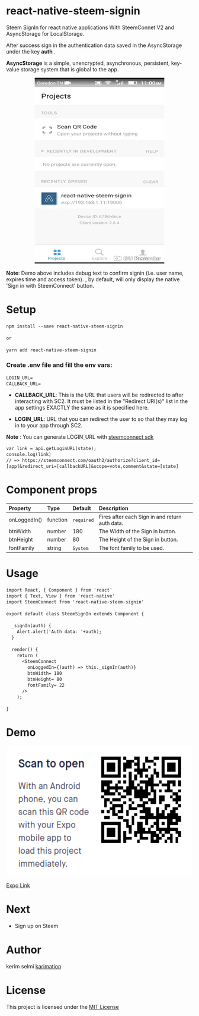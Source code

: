 # react-native-steem-signin

Steem SignIn for react native applications With SteemConnet V2 and AsyncStorage for LocalStorage.

After success sign in the authentication data saved in the AsyncStorage under the key <strong> auth </strong>. 

<strong>AsyncStorage</strong>  is a simple, unencrypted, asynchronous, persistent, key-value storage system that is global to the app.

<p align="center"> 
<img src="screenshots/test.gif" height= "500" width="350" >
</p>

<strong>Note</strong>: Demo above includes debug text to confirm signin (i.e. user name, expires time and access token). 
<SteemConnect />, by default, will only display the native 'Sign in with SteemConnect' button.


# Setup

```
npm install --save react-native-steem-signin

or

yarn add react-native-steem-signin

```

### Create .env file and fill the env vars:

```
LOGIN_URL=
CALLBACK_URL=
```

 * <strong>CALLBACK_URL</strong>: This is the URL that users will be redirected to after interacting with SC2. It must be listed in the "Redirect URI(s)" list in the app settings EXACTLY the same as it is specified here.
 
 * <strong>LOGIN_URL</strong>: URL that you can redirect the user to so that they may log in to your app through SC2.
 
 <strong>Note</strong> : You can generate LOGIN_URL with 
 <a href="https://github.com/steemit/steemconnect-sdk"> steemconnect sdk</a>

```
var link = api.getLoginURL(state);
console.log(link)
// => https://steemconnect.com/oauth2/authorize?client_id=[app]&redirect_uri=[callbackURL]&scope=vote,comment&state=[state]
```


# Component props


Property	|	Type		|	Default		|	Description |
:---------|:--------|:----------|:------------|
onLoggedIn() | function  | `required` | Fires after each Sign in and return auth data.
btnWidth | number | 180 | The Width of the Sign in button.
btnHeight | number | 80 | The Height of the Sign in button.
fontFamily | string | `System` | The font family to be used.


# Usage 

```
import React, { Component } from 'react'
import { Text, View } from 'react-native'
import SteemConnect from 'react-native-steem-signin'

export default class SteemSignIn extends Component {
  
  _signIn(auth) {
    Alert.alert('Auth data: '+auth);
  }

  render() {
    return (
      <SteemConnect
        onLoggedIn={(auth) => this._signIn(auth)}
        btnWidth= 180
        btnHeight= 80 
        fontFamily= 22
      />
    );

}
```



# Demo 

<p align="center"> 
<img src="screenshots/qrcode.png" height= "350" width="500" >
</p>


<a href="https://exp.host/@karimation/steem-sign-in-component">Expo Link</a>

# Next

* Sign up on Steem 
     

# Author

kerim selmi <a href="http://www.karimation.com">karimation</a>

# License

This project is licensed under the  <a href="LICENSE">MIT License</a>